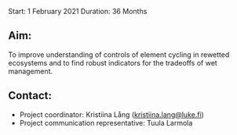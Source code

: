 
Start:	1 February 2021
Duration:	36 Months

## Aim:	

To improve understanding of controls of element cycling in rewetted ecosystems and to find robust indicators for the tradeoffs of wet management.

## Contact:	

- Project coordinator: Kristiina Lång (kristiina.lang@luke.fi)
- Project communication representative:  Tuula Larmola 